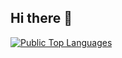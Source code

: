 ## Hi there 👋

[![Public Top Languages](https://github-readme-stats.vercel.app/api/top-langs/?username=alexandrelavoie2)](https://github.com/anuraghazra/github-readme-stats)

<!--
![Profile Views ](https://komarev.com/ghpvc/?username=alexandrelavoie2)

[![alexandrelavoie2's Public GitHub stats](https://github-readme-stats.vercel.app/api?username=alexandrelavoie2)](https://github.com/anuraghazra/github-readme-stats)
<p>[Stats Reference](https://github.com/anuraghazra/github-readme-stats)</p>

[![Public Top Languages](https://github-readme-stats.vercel.app/api/top-langs/?username=alexandrelavoie2)](https://github.com/anuraghazra/github-readme-stats)
-->
